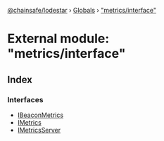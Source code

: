[@chainsafe/lodestar](../README.md) › [Globals](../globals.md) › ["metrics/interface"](_metrics_interface_.md)

# External module: "metrics/interface"

## Index

### Interfaces

* [IBeaconMetrics](../interfaces/_metrics_interface_.ibeaconmetrics.md)
* [IMetrics](../interfaces/_metrics_interface_.imetrics.md)
* [IMetricsServer](../interfaces/_metrics_interface_.imetricsserver.md)
